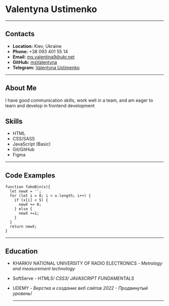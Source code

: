 # Valentyna Ustimenko

---

## Contacts

- **Location:** Kiev, Ukraine
- **Phone:** +38 093 401 55 14
- **Email:** [ms.valentina9@ukr.net](ms.valentina9@ukr.net)
- **GitHub:** [msValentyna](https://github.com/msValentyna)
- **Telegram:** [Valentyna Ustimenko](https://t.me/msValentyna_9)

---

## About Me

I have good communication skills, work well in a team, and am eager to learn and develop in frontend development

## Skills

- HTML
- CSS/SASS
- JavaScript (Basic)
- Git/GitHub
- Figma

---

## Code Examples

```
function fakeBin(x){
  let newX = '';
  for (let i = 0; i < x.length; i++) {
    if (x[i] < 5) {
      newX += 0;
    } else {
      newX +=1;
    }
  }
  return newX;
}
```

---

## Education

- KHARKIV NATIONAL UNIVERSITY OF RADIO ELECTRONICS
  _- Metrology and measurement technology_
- SoftServe
  _- HTML5/ CSS3/ JAVASCRIPT FUNDAMENTALS_
- UDEMY
  _- Верстка и создание веб сайтов 2022 - Продвинутый уровень!_

  ***
